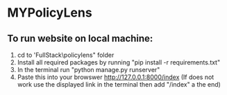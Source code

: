 # MYPolicyLens

## To run website on local machine:
1. cd to 'FullStack\policylens" folder
2. Install all required packages by running "pip install -r requirements.txt"
3. In the terminal run "python manage.py runserver"
4. Paste this into your browswer http://127.0.0.1:8000/index 
(If does not work use the displayed link in the terminal then add "/index" a the end)
